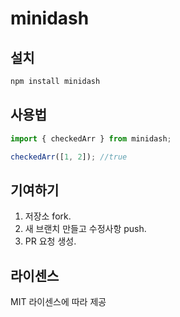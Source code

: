 # minidash
## 설치
```bash
npm install minidash
```

## 사용법
```js
import { checkedArr } from minidash;

checkedArr([1, 2]); //true
```

## 기여하기
1. 저장소 fork.
2. 새 브랜치 만들고 수정사항 push.
3. PR 요청 생성.

## 라이센스
MIT 라이센스에 따라 제공
